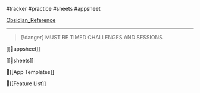 #tracker #practice #sheets #appsheet 

[Obsidian_Reference](https://help.obsidian.md/How+to/Use+callouts)

---


> [!danger] MUST BE TIMED CHALLENGES AND SESSIONS


[[📍appsheet]]

[[📍sheets]]

📍[[App Templates]]

📍[[Feature List]]

